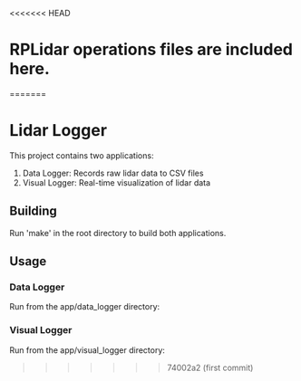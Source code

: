 <<<<<<< HEAD
# RPLidar operations files are included here.
=======
# Lidar Logger

This project contains two applications:

1. Data Logger: Records raw lidar data to CSV files
2. Visual Logger: Real-time visualization of lidar data

## Building

Run 'make' in the root directory to build both applications.

## Usage

### Data Logger
Run from the app/data_logger directory:


### Visual Logger
Run from the app/visual_logger directory:

>>>>>>> 74002a2 (first commit)
